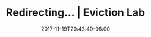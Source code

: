 ---
title: "Redirecting... | Eviction Lab"
date: 2017-11-19T20:43:49-08:00
type: redirect
redirectUrl: /es/why-eviction-matters/#destiny
---